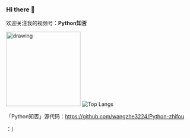 ### Hi there 👋

欢迎关注我的视频号：**Python知否**

<img src="https://i.imgur.com/ctU3xEJ.jpg" alt="drawing" width="200"/> ![Top Langs](https://github-readme-stats.vercel.app/api/top-langs/?username=wangzhe3224&hide=Jupyter%20Notebook,C++,Fortran,HTML,JavaScript,Cpp,Stylus，Groff,groff,assembly,Stylus,makefile&langs_count=5)

「Python知否」源代码：https://github.com/wangzhe3224/Python-zhifou

：）
